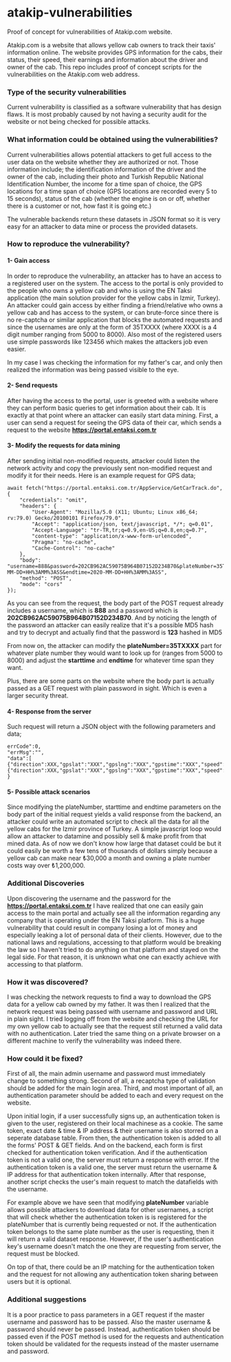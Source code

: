 # atakip-vulnerabilities
Proof of concept for vulnerabilities of Atakip.com website.

Atakip.com is a website that allows yellow cab owners to track their taxis' information online. The website provides GPS information for the cabs, their status, their speed, their earnings and information about the driver and owner of the cab. This repo includes proof of concept scripts for the vulnerabilities on the Atakip.com web address. 

### Type of the security vulnerabilities

Current vulnerability is classified as a software vulnerability that has design flaws. It is most probably caused by not having a security audit for the website or not being checked for possible attacks.

### What information could be obtained using the vulnerabilities?

Current vulnerabilities allows potential attackers to get full access to the user data on the website whether they are authorized or not. Those information include; the identification information of the driver and the owner of the cab, including their photo and Turkish Republic National Identification Number, the income for a time span of choice, the GPS locations for a time span of choice (GPS locations are recorded every 5 to 15 seconds), status of the cab (whether the engine is on or off, whether there is a customer or not, how fast it is going etc.)

The vulnerable backends return these datasets in JSON format so it is very easy for an attacker to data mine or process the provided datasets.

### How to reproduce the vulnerability?

#### 1- Gain access
In order to reproduce the vulnerability, an attacker has to have an access to a registered user on the system. The access to the portal is only provided to the people who owns a yellow cab and who is using the EN Taksi application (the main solution provider for the yellow cabs in Izmir, Turkey). An attacker could gain access by either finding a friend/relative who owns a yellow cab and has access to the system, or can brute-force since there is no re-captcha or similar application that blocks the automated requests and since the usernames are only at the form of 35TXXXX (where XXXX is a 4 digit number ranging from 5000 to 8000). Also most of the registered users use simple passwords like 123456 which makes the attackers job even easier.

In my case I was checking the information for my father's car, and only then realized the information was being passed visible to the eye.

#### 2- Send requests
After having the access to the portal, user is greeted with a website where they can perform basic queries to get information about their cab. It is exactly at that point where an attacker can easily start data mining. First, a user can send a request for seeing the GPS data of their car, which sends a request to the website **https://portal.entaksi.com.tr** 

#### 3- Modify the requests for data mining

After sending initial non-modified requests, attacker could listen the network activity and copy the previously sent non-modified request and modify it for their needs. Here is an example request for GPS data;

    await fetch("https://portal.entaksi.com.tr/AppService/GetCarTrack.do", {
        "credentials": "omit",
        "headers": {
            "User-Agent": "Mozilla/5.0 (X11; Ubuntu; Linux x86_64; rv:79.0) Gecko/20100101 Firefox/79.0",
            "Accept": "application/json, text/javascript, */*; q=0.01",
            "Accept-Language": "tr-TR,tr;q=0.9,en-US;q=0.8,en;q=0.7",
            "content-type": "application/x-www-form-urlencoded",
            "Pragma": "no-cache",
            "Cache-Control": "no-cache"
        },
        "body": "username=888&password=202CB962AC59075B964B07152D234B70&plateNumber=35TXXXX&starttime=2020-MM-DD+HH%3AMM%3ASS&endtime=2020-MM-DD+HH%3AMM%3ASS",
        "method": "POST",
        "mode": "cors"
    });
    
As you can see from the request, the body part of the POST request already includes a username, which is **888** and a password which is **202CB962AC59075B964B07152D234B70**. And by noticing the length of the password an attacker can easily realize that it's a possible MD5 hash and try to decrypt and actually find that the password is **123** hashed in MD5 

From now on, the attacker can modify the **plateNumber=35TXXXX** part for whatever plate number they would want to look up for (ranges from 5000 to 8000) and adjust the **starttime** and **endtime** for whatever time span they want.

Plus, there are some parts on the website where the body part is actually passed as a GET request with plain password in sight. Which is even a larger security threat.

#### 4- Response from the server

Such request will return a JSON object with the following parameters and data;

    errCode":0,
    "errMsg":"",
    "data":[
    {"direction":XXX,"gpslat":"XXX","gpslng":"XXX","gpstime":"XXX","speed":XXX,"state":XXX,"time":"XXX},
    {"direction":XXX,"gpslat":"XXX","gpslng":"XXX","gpstime":"XXX","speed":XXX,"state":XXX,"time":"XXX}]
    }
    
#### 5- Possible attack scenarios
    
Since modifying the plateNumber, starttime and endtime parameters on the body part of the initial request yields a valid response from the backend, an attacker could write an automated script to check all the data for all the yellow cabs for the Izmir province of Turkey. A simple javascript loop would allow an attacker to datamine and possibly sell & make profit from that mined data. As of now we don't know how large that dataset could be but it could easily be worth a few tens of thousands of dollars simply because a yellow cab can make near ₺30,000 a month and owning a plate number costs way over ₺1,200,000. 



### Additional Discoveries

Upon discovering the username and the password for the **https://portal.entaksi.com.tr** I have realized that one can easily gain access to the main portal and actually see all the information regarding any company that is operating under the EN Taksi platform. This is a huge vulnerability that could result in company losing a lot of money and especially leaking a lot of personal data of their clients. However, due to the national laws and regulations, accessing to that platform would be breaking the law so I haven't tried to do anything on that platform and stayed on the legal side. For that reason, it is unknown what one can exactly achieve with accessing to that platform.


### How it was discovered?

I was checking the network requests to find a way to download the GPS data for a yellow cab owned by my father. It was then I realized that the network request was being passed with username and password and URL in plain sight. I tried logging off from the website and checking the URL for my own yellow cab to actually see that the request still returned a valid data with no authentication. Later tried the same thing on a private browser on a different machine to verify the vulnerability was indeed there.

### How could it be fixed?

First of all, the main admin username and password must immediately change to something strong. Second of all, a recaptcha type of validation should be added for the main login area. Third, and most important of all, an authentication parameter should be added to each and every request on the website. 

Upon initial login, if a user successfully signs up, an authentication token is given to the user, registered on their local machinese as a cookie. The same token, exact date & time & IP address & their username is also storred on a seperate database table. From then, the authentication token is added to all the forms' POST & GET fields. And on the backend, each form is first checked for authentication token verification. And if the authentication token is not a valid one, the server must return a response with error. If the authentication token is a valid one, the server must return the username & IP address for that authentication token internally. After that response, another script checks the user's main request to match the datafields with the username.

For example above we have seen that modifying **plateNumber** variable allows possible attackers to download data for other usernames, a script that will check whether the authentication token is is registered for the plateNumber that is currently being requested or not. If the authentication token belongs to the same plate number as the user is requesting, then it will return a valid dataset response. However, if the user's authentication key's username doesn't match the one they are requesting from server, the request must be blocked. 

On top of that, there could be an IP matching for the authentication token and the request for not allowing any authentication token sharing between users but it is optional.


### Additional suggestions

It is a poor practice to pass parameters in a GET request if the master username and password has to be passed. Also the master username & password should never be passed. Instead, authentication token should be passed even if the POST method is used for the requests and authentication token should be validated for the requests instead of the master username and password. 

